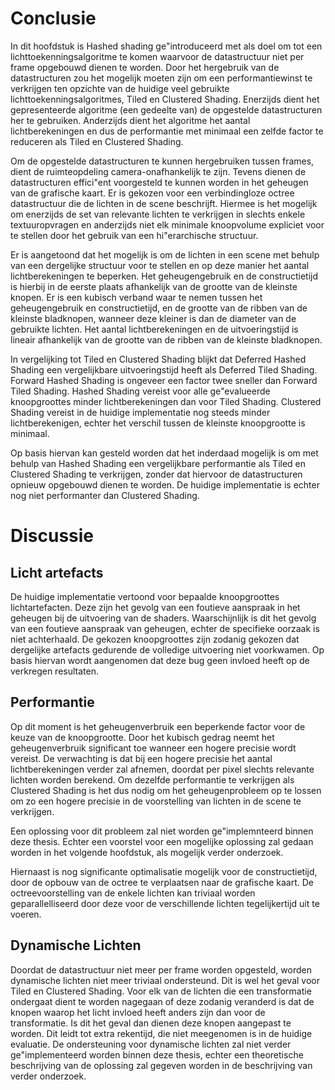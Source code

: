 # Conclusie

In dit hoofdstuk is Hashed shading ge\"introduceerd met als doel om tot een
lichttoekenningsalgoritme te komen waarvoor de datastructuur niet per frame
opgebouwd dienen te worden. Door het hergebruik van de datastructuren zou
het mogelijk moeten zijn om een performantiewinst te verkrijgen ten opzichte van
de huidige veel gebruikte lichttoekenningsalgoritmes, Tiled en Clustered 
Shading. Enerzijds dient het gepresenteerde algoritme (een gedeelte van) de 
opgestelde datastructuren her te gebruiken. Anderzijds dient het algoritme het
aantal lichtberekeningen en dus de performantie met minimaal een zelfde factor
te reduceren als Tiled en Clustered Shading.

Om de opgestelde datastructuren te kunnen hergebruiken tussen frames, dient de
ruimteopdeling camera-onafhankelijk te zijn. Tevens dienen de datastructuren
effici\"ent voorgesteld te kunnen worden in het geheugen van de grafische kaart.
Er is gekozen voor een verbindingloze octree datastructuur die de lichten in de 
scene beschrijft. Hiermee is het mogelijk om enerzijds de set van relevante
lichten te verkrijgen in slechts enkele textuuropvragen en anderzijds
niet elk minimale knoopvolume expliciet voor te stellen door het gebruik van een
hi\"erarchische structuur.

Er is aangetoond dat het mogelijk is om de lichten in een scene met behulp van
een dergelijke structuur voor te stellen en op deze manier het aantal 
lichtberekeningen te beperken. Het geheugengebruik en de constructietijd is hierbij
in de eerste plaats afhankelijk van de grootte van de kleinste knopen. Er is een
kubisch verband waar te nemen tussen het geheugengebruik en constructietijd, en 
de grootte van de ribben van de kleinste bladknopen, wanneer deze kleiner is dan
de diameter van de gebruikte lichten. 
Het aantal lichtberekeningen en de uitvoeringstijd is lineair afhankelijk van de 
grootte van de ribben van de kleinste bladknopen.

In vergelijking tot Tiled en Clustered Shading blijkt dat Deferred Hashed Shading een 
vergelijkbare uitvoeringstijd heeft als Deferred Tiled Shading. Forward Hashed Shading
is ongeveer een factor twee sneller dan Forward Tiled Shading. Hashed Shading vereist
voor alle ge\"evalueerde knoopgroottes minder lichtberekeningen dan voor Tiled Shading.
Clustered Shading vereist in de huidige implementatie nog steeds minder lichtberekenigen,
echter het verschil tussen de kleinste knoopgrootte is minimaal. 

Op basis hiervan kan gesteld worden dat het inderdaad mogelijk is om met behulp 
van Hashed Shading een vergelijkbare performantie als Tiled en Clustered Shading te 
verkrijgen, zonder dat hiervoor de datastructuren opnieuw opgebouwd dienen te worden.
De huidige implementatie is echter nog niet performanter dan Clustered Shading.

# Discussie

## Licht artefacts

De huidige implementatie vertoond voor bepaalde knoopgroottes lichtartefacten. Deze
zijn het gevolg van een foutieve aanspraak in het geheugen bij de uitvoering van de 
shaders. Waarschijnlijk is dit het gevolg van een foutieve aanspraak van geheugen,
echter de specifieke oorzaak is niet achterhaald.
De gekozen knoopgroottes zijn zodanig gekozen dat dergelijke artefacts gedurende de 
volledige uitvoering niet voorkwamen. Op basis hiervan wordt aangenomen dat deze 
bug geen invloed heeft op de verkregen resultaten.

## Performantie

Op dit moment is het geheugenverbruik een beperkende factor voor de keuze van de 
knoopgrootte. Door het kubisch gedrag neemt het geheugenverbruik significant toe
wanneer een hogere precisie wordt vereist. De verwachting is dat bij een hogere
precisie het aantal lichtberekeningen verder zal afnemen, doordat per pixel slechts
relevante lichten worden berekend. Om dezelfde performantie te verkrijgen als 
Clustered Shading is het dus nodig om het geheugenprobleem op te lossen om zo
een hogere precisie in de voorstelling van lichten in de scene te verkrijgen.

Een oplossing voor dit probleem zal niet worden ge\"implemnteerd binnen deze thesis.
Echter een voorstel voor een mogelijke oplossing zal gedaan worden in het volgende hoofdstuk,
als mogelijk verder onderzoek.

Hiernaast is nog significante optimalisatie mogelijk voor de constructietijd, door
de opbouw van de octree te verplaatsen naar de grafische kaart. De octreevoorstelling
van de enkele lichten kan triviaal worden geparallelliseerd door deze voor de 
verschillende lichten tegelijkertijd uit te voeren. 

## Dynamische Lichten

Doordat de datastructuur niet meer per frame worden opgesteld, worden dynamische lichten
niet meer triviaal ondersteund. Dit is wel het geval voor Tiled en Clustered Shading.
Voor elk van de lichten die een transformatie ondergaat dient te worden nagegaan of deze
zodanig veranderd is dat de knopen waarop het licht invloed heeft anders zijn dan voor
de transformatie. Is dit het geval dan dienen deze knopen aangepast te worden. Dit leidt
tot extra rekentijd, die niet meegenomen is in de huidige evaluatie. De ondersteuning voor
dynamische lichten zal niet verder ge\"implementeerd worden binnen deze thesis, echter
een theoretische beschrijving van de oplossing zal gegeven worden in de beschrijving van
verder onderzoek.


